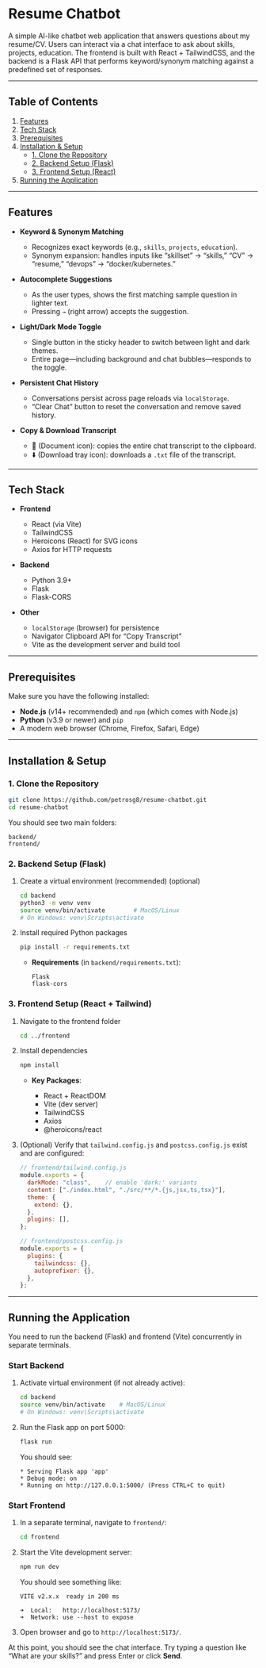 # Resume Chatbot

A simple AI-like chatbot web application that answers questions about my resume/CV. Users can interact via a chat interface to ask about skills, projects, education. The frontend is built with React + TailwindCSS, and the backend is a Flask API that performs keyword/synonym matching against a predefined set of responses.

---

## Table of Contents

1. [Features](#features)
2. [Tech Stack](#tech-stack)
3. [Prerequisites](#prerequisites)
4. [Installation & Setup](#installation--setup)
   * [1. Clone the Repository](#1-clone-the-repository)
   * [2. Backend Setup (Flask)](#2-backend-setup-flask)
   * [3. Frontend Setup (React)](#3-frontend-setup-react)
5. [Running the Application](#running-the-application)

---


## Features

* **Keyword & Synonym Matching**

  * Recognizes exact keywords (e.g., `skills`, `projects`, `education`).
  * Synonym expansion: handles inputs like “skillset” → “skills,” “CV” → “resume,” “devops” → “docker/kubernetes.”
* **Autocomplete Suggestions**

  * As the user types, shows the first matching sample question in lighter text.
  * Pressing `→` (right arrow) accepts the suggestion.
* **Light/Dark Mode Toggle**

  * Single button in the sticky header to switch between light and dark themes.
  * Entire page—including background and chat bubbles—responds to the toggle.
* **Persistent Chat History**

  * Conversations persist across page reloads via `localStorage`.
  * “Clear Chat” button to reset the conversation and remove saved history.
* **Copy & Download Transcript**

  * 📄 (Document icon): copies the entire chat transcript to the clipboard.
  * ⬇️ (Download tray icon): downloads a `.txt` file of the transcript.

---

## Tech Stack

* **Frontend**

  * React (via Vite)
  * TailwindCSS
  * Heroicons (React) for SVG icons
  * Axios for HTTP requests
* **Backend**

  * Python 3.9+
  * Flask
  * Flask-CORS
* **Other**

  * `localStorage` (browser) for persistence
  * Navigator Clipboard API for “Copy Transcript”
  * Vite as the development server and build tool

---

## Prerequisites

Make sure you have the following installed:

* **Node.js** (v14+ recommended) and `npm` (which comes with Node.js)
* **Python** (v3.9 or newer) and `pip`
* A modern web browser (Chrome, Firefox, Safari, Edge)

---

## Installation & Setup

### 1. Clone the Repository

```bash
git clone https://github.com/petrosg8/resume-chatbot.git
cd resume-chatbot
```

You should see two main folders:

```
backend/
frontend/
```

### 2. Backend Setup (Flask)

1. Create a virtual environment (recommended) (optional)

   ```bash
   cd backend
   python3 -m venv venv
   source venv/bin/activate        # MacOS/Linux
   # On Windows: venv\Scripts\activate
   ```
2. Install required Python packages

   ```bash
   pip install -r requirements.txt
   ```

   * **Requirements** (in `backend/requirements.txt`):

     ```
     Flask
     flask-cors
     ```

### 3. Frontend Setup (React + Tailwind)

1. Navigate to the frontend folder

   ```bash
   cd ../frontend
   ```
2. Install dependencies

   ```bash
   npm install
   ```

   * **Key Packages**:

     * React + ReactDOM
     * Vite (dev server)
     * TailwindCSS
     * Axios
     * @heroicons/react
3. (Optional) Verify that `tailwind.config.js` and `postcss.config.js` exist and are configured:

   ```js
   // frontend/tailwind.config.js
   module.exports = {
     darkMode: "class",    // enable 'dark:' variants
     content: ["./index.html", "./src/**/*.{js,jsx,ts,tsx}"],
     theme: {
       extend: {},
     },
     plugins: [],
   };
   ```

   ```js
   // frontend/postcss.config.js
   module.exports = {
     plugins: {
       tailwindcss: {},
       autoprefixer: {},
     },
   };
   ```

---

## Running the Application

You need to run the backend (Flask) and frontend (Vite) concurrently in separate terminals.

### Start Backend

1. Activate virtual environment (if not already active):

   ```bash
   cd backend
   source venv/bin/activate    # MacOS/Linux
   # On Windows: venv\Scripts\activate
   ```
2. Run the Flask app on port 5000:

   ```bash
   flask run
   ```

   You should see:

   ```
   * Serving Flask app 'app'
   * Debug mode: on
   * Running on http://127.0.0.1:5000/ (Press CTRL+C to quit)
   ```

### Start Frontend

1. In a separate terminal, navigate to `frontend/`:

   ```bash
   cd frontend
   ```

2. Start the Vite development server:

   ```bash
   npm run dev
   ```

   You should see something like:

   ```
   VITE v2.x.x  ready in 200 ms

   ➜  Local:   http://localhost:5173/
   ➜  Network: use --host to expose
   ```

3. Open browser and go to `http://localhost:5173/`.

At this point, you should see the chat interface. Try typing a question like “What are your skills?” and press Enter or click **Send**.
